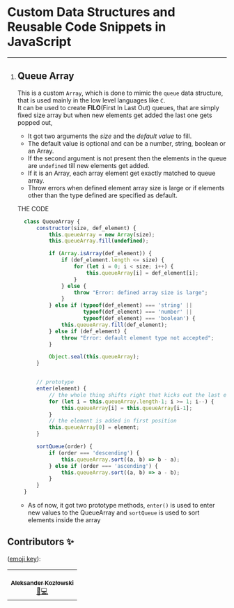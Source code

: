 # Custom Data Structures and Reusable Code Snippets in JavaScript

---

1. ## Queue Array

   This is a custom `Array`, which is done to mimic the `queue` data structure, that is used mainly in the low level languages like `C`.\
   It can be used to create **FILO**(First In Last Out) queues, that are simply fixed size array but when new elements get added the last one gets popped out,
   * It got two arguments the *size* and the *default value* to fill.
   * The default value is optional and can be a number, string, boolean or an Array.
   * If the second argument is not present then the elements in the queue are `undefined` till new elements get added.
   * If it is an Array, each array element get exactly matched to queue array.
   * Throw errors when defined element array size is large or if elements other than the type defined are specified as default.

    THE CODE

    ```javascript
      class QueueArray {
          constructor(size, def_element) {
              this.queueArray = new Array(size);
              this.queueArray.fill(undefined);

              if (Array.isArray(def_element)) {
                  if (def_element.length <= size) {
                      for (let i = 0; i < size; i++) {
                          this.queueArray[i] = def_element[i];
                      }
                  } else {
                      throw "Error: defined array size is large";
                  }
              } else if (typeof(def_element) === 'string' ||
                         typeof(def_element) === 'number' ||
                         typeof(def_element) === 'boolean') {
                  this.queueArray.fill(def_element);
              } else if (def_element) {
                  throw "Error: default element type not accepted";
              }

              Object.seal(this.queueArray);
          }


          // prototype
          enter(element) {
              // the whole thing shifts right that kicks out the last element
              for (let i = this.queueArray.length-1; i >= 1; i--) {
                  this.queueArray[i] = this.queueArray[i-1];
              }
              // the element is added in first position
              this.queueArray[0] = element;
          }

          sortQueue(order) {
              if (order === 'descending') {
                  this.queueArray.sort((a, b) => b - a);
              } else if (order === 'ascending') {
                  this.queueArray.sort((a, b) => a - b);
              }
          }
      }
    ```

    * As of now, it got two prototype methods, `enter()` is used to enter new values to the QueueArray and `sortQueue` is used to sort elements inside the array

## Contributors ✨

([emoji key](https://allcontributors.org/docs/en/emoji-key)):

<!-- ALL-CONTRIBUTORS-LIST:START - Do not remove or modify this section -->
<!-- prettier-ignore-start -->
<!-- markdownlint-disable -->
<table>
  <tr>
    <td align="center"><a href="https://github.com/akozdev"><br /><sub><b>Aleksander Kozłowski</b></sub></a><br /><a href="#question" title="Answering Questions">💬</a><a href="#" title="Code">💻</a></td>
  </tr>
</table>
